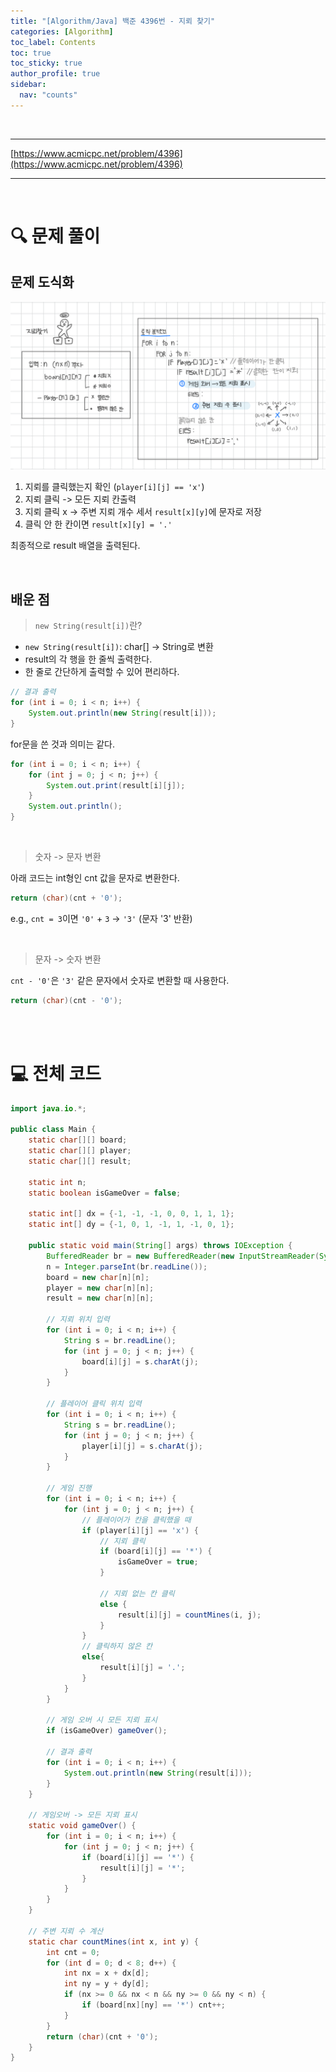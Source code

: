 ```yaml
---
title: "[Algorithm/Java] 백준 4396번 - 지뢰 찾기"
categories: [Algorithm]
toc_label: Contents
toc: true
toc_sticky: true
author_profile: true
sidebar:
  nav: "counts"
---
```


<br>

---

[https://www.acmicpc.net/problem/4396](https://www.acmicpc.net/problem/4396)

---

<br>

# 🔍 문제 풀이

## 문제 도식화

![4396 도식화](<../../../assets/images/2025/4396 도식화.png>)

1. 지뢰를 클릭했는지 확인 (`player[i][j] == 'x'`)
2. 지뢰 클릭 -> 모든 지뢰 칸출력
3. 지뢰 클릭 x -> 주변 지뢰 개수 세서 `result[x][y]`에 문자로 저장
4. 클릭 안 한 칸이면 `result[x][y] = '.'`

최종적으로 result 배열을 출력된다.

<br>

## 배운 점

> `new String(result[i])`란?

- `new String(result[i])`: char[] -> String로 변환
- result의 각 행을 한 줄씩 출력한다.
- 한 줄로 간단하게 출력할 수 있어 편리하다.

```java
// 결과 출력
for (int i = 0; i < n; i++) {
    System.out.println(new String(result[i]));
}
```

for문을 쓴 것과 의미는 같다.

```java
for (int i = 0; i < n; i++) {
    for (int j = 0; j < n; j++) {
        System.out.print(result[i][j]);
    }
    System.out.println();
}
```

<br>

> 숫자 -> 문자 변환

아래 코드는 int형인 cnt 값을 문자로 변환한다.

```java
return (char)(cnt + '0');
```

e.g., `cnt = 3`이면 `'0'` + `3` → `'3'` (문자 '3' 반환)

<br>

> 문자 -> 숫자 변환

`cnt - '0'`은 `'3'` 같은 문자에서 숫자로 변환할 때 사용한다.

```java
return (char)(cnt - '0');
```

<br><br>

# 💻 전체 코드

```java
import java.io.*;

public class Main {
    static char[][] board;
    static char[][] player;
    static char[][] result;

    static int n;
    static boolean isGameOver = false;

    static int[] dx = {-1, -1, -1, 0, 0, 1, 1, 1};
    static int[] dy = {-1, 0, 1, -1, 1, -1, 0, 1};

    public static void main(String[] args) throws IOException {
        BufferedReader br = new BufferedReader(new InputStreamReader(System.in));
        n = Integer.parseInt(br.readLine());
        board = new char[n][n];
        player = new char[n][n];
        result = new char[n][n];

        // 지뢰 위치 입력
        for (int i = 0; i < n; i++) {
            String s = br.readLine();
            for (int j = 0; j < n; j++) {
                board[i][j] = s.charAt(j);
            }
        }

        // 플레이어 클릭 위치 입력
        for (int i = 0; i < n; i++) {
            String s = br.readLine();
            for (int j = 0; j < n; j++) {
                player[i][j] = s.charAt(j);
            }
        }

        // 게임 진행
        for (int i = 0; i < n; i++) {
            for (int j = 0; j < n; j++) {
                // 플레이어가 칸을 클릭했을 때
                if (player[i][j] == 'x') {
                    // 지뢰 클릭
                    if (board[i][j] == '*') {
                        isGameOver = true;
                    }

                    // 지뢰 없는 칸 클릭
                    else {
                        result[i][j] = countMines(i, j);
                    }
                }
                // 클릭하지 않은 칸
                else{
                    result[i][j] = '.';
                }
            }
        }

        // 게임 오버 시 모든 지뢰 표시
        if (isGameOver) gameOver();

        // 결과 출력
        for (int i = 0; i < n; i++) {
            System.out.println(new String(result[i]));
        }
    }

    // 게임오버 -> 모든 지뢰 표시
    static void gameOver() {
        for (int i = 0; i < n; i++) {
            for (int j = 0; j < n; j++) {
                if (board[i][j] == '*') {
                    result[i][j] = '*';
                }
            }
        }
    }

    // 주변 지뢰 수 계산
    static char countMines(int x, int y) {
        int cnt = 0;
        for (int d = 0; d < 8; d++) {
            int nx = x + dx[d];
            int ny = y + dy[d];
            if (nx >= 0 && nx < n && ny >= 0 && ny < n) {
                if (board[nx][ny] == '*') cnt++;
            }
        }
        return (char)(cnt + '0');
    }
}
```

<br>
